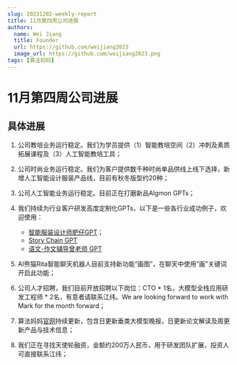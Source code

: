 ```yaml
---
slug: 20231202-weekly-report
title: 11月第四周公司进展
authors:
  name: Wei Jiang
  title: Founder
  url: https://github.com/weijiang2023
  image_url: https://github.com/weijiang2023.png
tags: [算法妈妈]
---
```


# 11月第四周公司进展
## 具体进展

1. 公司教培业务运行稳定。我们为学员提供（1）智能教培空间（2）冲刺及素质拓展课程及（3）人工智能教培工具；

2. 公司时尚业务运行稳定。我们为客户提供数千种时尚单品供线上线下选择，新增人工智能设计服装产品线，目前有秋冬版型约20种；

3. 公司人工智能业务运行稳定。目前正在打磨新品Algmon GPTs；

4. 我们持续为行业客户研发高度定制化GPTs，以下是一些各行业成功例子，欢迎使用：
   * [智能服装设计师肥仔GPT](https://chat.openai.com/g/g-5qFmxpbEX-zhi-neng-fu-zhuang-she-ji-shi-fei-zi)；
   * [Story Chain GPT](https://chat.openai.com/g/g-aqSY9JyFi-story-chain)
   * [语文-作文辅导曾老师 GPT](https://chat.openai.com/g/g-JEvikTlen-yu-wen-zuo-wen-fu-dao-ceng-lao-shi)

5. AI熊猫Rita智能聊天机器人目前支持新功能“画图”，在聊天中使用“画”关键词开启此功能；

6. 公司人才招聘，我们目前开放招聘以下岗位：CTO * 1名，大模型全栈应用研发工程师 * 2名，有意者请联系江纬。We are looking forward to work with Mark for the month forward；

7. 算法妈妈[官网](https://www.algmon.com/docs/llm-basics/welcome)持续更新，包含日更新垂类大模型晚报，日更新论文解读及周更新产品与技术信息；

8.  我们正在寻找天使轮融资，金额约200万人民币，用于研发团队扩展，投资人可直接联系江纬；